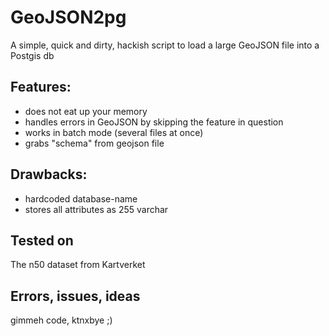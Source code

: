 GeoJSON2pg
==========

A simple, quick and dirty, hackish script to load a large GeoJSON file into a Postgis db

Features:
--------
- does not eat up your memory
- handles errors in GeoJSON by skipping the feature in question
- works in batch mode (several files at once)
- grabs "schema" from geojson file

Drawbacks:
---------
- hardcoded database-name
- stores all attributes as 255 varchar

Tested on
---------
The n50 dataset from Kartverket

Errors, issues, ideas
---------------------
gimmeh code, ktnxbye ;)

